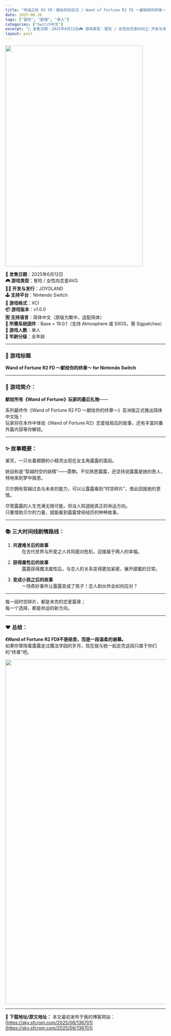 ```yaml
---
title: "命运之杖 R2 FD：献给你的后记 / Wand of Fortune R2 FD ～獻給妳的終章～ for Nintendo Switch XCI (v1.0.0)中文"
date: 2025-06-16
tags: ["冒险", "剧情", "单人"]
categories: ["Switch中文"]
excerpt: "📅 发售日期：2025年6月12日🎮 游戏类型：冒险 / 女性向恋爱AVG🧑‍💻 开发与发行：JOYOLAND🕹 支持平台：Nintendo Switch💾 游戏格式：XCI📦 游戏版本：v1.0.0🈶 支持语言：简体中文（原版为繁中，适配简体）🔧 所需系统固件：Base = 19.0.1（支持 A&hellip;"
layout: post
---
```


<img class="aligncenter size-full wp-image-136695" src="https://sky.sfcrom.com/wp-content/uploads/2025/06/2025061610020021.webp" alt="" width="432" height="692" />
<p data-start="77" data-end="356"><strong data-start="77" data-end="88">📅 发售日期</strong>：2025年6月12日<br data-start="99" data-end="102" /><strong data-start="102" data-end="113">🎮 游戏类型</strong>：冒险 / 女性向恋爱AVG<br data-start="127" data-end="130" /><strong data-start="130" data-end="145">🧑‍💻 开发与发行</strong>：JOYOLAND<br data-start="154" data-end="157" /><strong data-start="157" data-end="168">🕹 支持平台</strong>：Nintendo Switch<br data-start="184" data-end="187" /><strong data-start="187" data-end="198">💾 游戏格式</strong>：XCI<br data-start="202" data-end="205" /><strong data-start="205" data-end="216">📦 游戏版本</strong>：v1.0.0<br data-start="223" data-end="226" /><strong data-start="226" data-end="237">🈶 支持语言</strong>：简体中文（原版为繁中，适配简体）<br data-start="254" data-end="257" /><strong data-start="257" data-end="270">🔧 所需系统固件</strong>：Base = 19.0.1（支持 Atmosphere 或 SXOS，需 Sigpatches）<br data-start="319" data-end="322" /><strong data-start="322" data-end="333">👥 游戏人数</strong>：单人<br data-start="336" data-end="339" /><strong data-start="339" data-end="350">🔞 年龄分级</strong>：全年龄</p>


<hr data-start="358" data-end="361" />

<h3 data-start="363" data-end="376">🎀 游戏标题</h3>
<p data-start="377" data-end="431"><strong data-start="377" data-end="431">Wand of Fortune R2 FD ～献给你的终章～ for Nintendo Switch</strong></p>


<hr data-start="433" data-end="436" />

<h3 data-start="438" data-end="450">💌 游戏简介：</h3>
<p data-start="452" data-end="486"><strong data-start="452" data-end="484">献给所有《Wand of Fortune》玩家的最后礼物</strong>——</p>
<p data-start="488" data-end="594">系列最终作《Wand of Fortune R2 FD ～献给你的终章～》亚洲版正式推出简体中文版！<br data-start="538" data-end="541" />玩家将在本作中体验《Wand of Fortune R2》恋爱结局后的故事，还有丰富的番外篇内容等你解锁。</p>


<hr data-start="596" data-end="599" />

<h3 data-start="601" data-end="612">✨ 故事概要：</h3>
<p data-start="614" data-end="639">某天，一只长着翅膀的小精灵出现在女主角露露的面前。</p>
<p data-start="641" data-end="691">她自称是“穿越时空的妖精”——<strong data-start="656" data-end="662">贝尔</strong>。不仅熟悉露露，还坚持说露露是她的恩人，特地来到梦中报恩。</p>
<p data-start="693" data-end="731">贝尔拥有穿越过去与未来的能力，可以让露露看到“时空碎片”，借此回报她的恩情。</p>
<p data-start="733" data-end="790">尽管露露的人生充满无限可能，但没人知道她真正的命运方向。<br data-start="761" data-end="764" />只要借助贝尔的力量，就能看到露露曾经经历的种种故事。</p>


<hr data-start="792" data-end="795" />

<h3 data-start="797" data-end="814">📚 三大时间线剧情路线：</h3>
<ol data-start="816" data-end="965">
 	<li data-start="816" data-end="863">
<p data-start="819" data-end="863"><strong data-start="819" data-end="831">共渡难关后的故事</strong><br data-start="831" data-end="834" />　　在古代世界与所爱之人共同面对危机，迎接属于两人的幸福。</p>
</li>
 	<li data-start="865" data-end="916">
<p data-start="868" data-end="916"><strong data-start="868" data-end="880">获得属性后的故事</strong><br data-start="880" data-end="883" />　　露露获得魔法属性后，与恋人的关系变得更加紧密，展开甜蜜的日常。</p>
</li>
 	<li data-start="918" data-end="965">
<p data-start="921" data-end="965"><strong data-start="921" data-end="934">变成小孩之后的故事</strong><br data-start="934" data-end="937" />　　一场奇妙事件让露露变成了孩子！恋人和伙伴会如何应对？</p>
</li>
</ol>

<hr data-start="967" data-end="970" />
<p data-start="972" data-end="1008">每一段时空碎片，都是未完的恋爱篇章；<br data-start="990" data-end="993" />每一个选择，都是命运的新方向。</p>


<hr data-start="1010" data-end="1013" />

<h3 data-start="1015" data-end="1025">❤️ 总结：</h3>
<p data-start="1027" data-end="1113"><strong data-start="1027" data-end="1069">《Wand of Fortune R2 FD》不是结束，而是一段温柔的谢幕。</strong><br data-start="1069" data-end="1072" />如果你曾陪着露露走过魔法学园的岁月，现在就与她一起走完这段只属于你们的“终章”吧。</p>
<img class="aligncenter size-full wp-image-136690" src="https://sky.sfcrom.com/wp-content/uploads/2025/06/2025061610015916.webp" alt="" width="1920" height="1080" />

---
📖 **下载地址/原文地址：** 本文最初发布于我的博客网站：[https://sky.sfcrom.com/2025/06/136701](https://sky.sfcrom.com/2025/06/136701)
